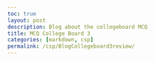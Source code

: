 ```yaml
---
toc: true
layout: post
description: Blog about the collegeboard MCQ
title: MCQ College Board 3
categories: [markdown, csp]
permalink: /csp/BlogCollegeboard3review/
---
```



